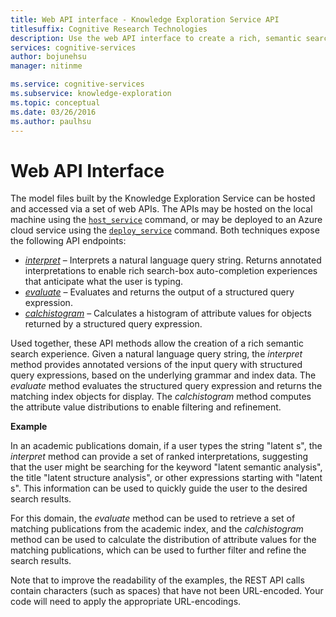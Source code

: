 ```yaml
---
title: Web API interface - Knowledge Exploration Service API
titlesuffix: Cognitive Research Technologies
description: Use the web API interface to create a rich, semantic search experience in the Knowledge Exploration Service (KES) API.
services: cognitive-services
author: bojunehsu
manager: nitinme

ms.service: cognitive-services
ms.subservice: knowledge-exploration
ms.topic: conceptual
ms.date: 03/26/2016
ms.author: paulhsu
---
```


# Web API Interface

The model files built by the Knowledge Exploration Service can be hosted and accessed via a set of web APIs.  The APIs may be hosted on the local machine using the [`host_service`](CommandLine.md#host_service-command) command, or may be deployed to an Azure cloud service using the [`deploy_service`](CommandLine.md#deploy_service-command) command.  Both techniques expose the following API endpoints:

* [*interpret*](interpretMethod.md) – Interprets a natural language query string. Returns annotated interpretations to enable rich search-box auto-completion experiences that anticipate what the user is typing.
* [*evaluate*](evaluateMethod.md) – Evaluates and returns the output of a structured query expression.
* [*calchistogram*](calchistogramMethod.md) – Calculates a histogram of attribute values for objects returned by a structured query expression.

Used together, these API methods allow the creation of a rich semantic search experience.  Given a natural language query string, the *interpret* method provides annotated versions of the input query with structured query expressions, based on the underlying grammar and index data.  The *evaluate* method evaluates the structured query expression and returns the matching index objects for display.  The *calchistogram* method computes the attribute value distributions to enable filtering and refinement.

**Example**

In an academic publications domain, if a user types the string "latent s", the *interpret* method can provide a set of ranked interpretations, suggesting that the user might be searching for the keyword "latent semantic analysis", the title "latent structure analysis", or other expressions starting with "latent s".  This information can be used to quickly guide the user to the desired search results.

For this domain, the *evaluate* method can be used to retrieve a set of matching publications from the academic index, and the *calchistogram* method can be used to calculate the distribution of attribute values for the matching publications, which can be used to further filter and refine the search results.

Note that to improve the readability of the examples, the REST API calls contain characters (such as spaces) that have not been URL-encoded. Your code will need to apply the appropriate URL-encodings.
